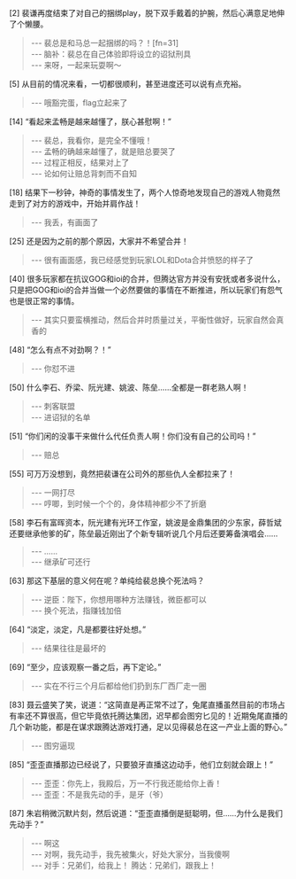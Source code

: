 
[2] 裴谦再度结束了对自己的捆绑play，脱下双手戴着的护腕，然后心满意足地伸了个懒腰。
>--- 裴总是和马总一起捆绑的吗？！[fn=31]<br>
>--- 脑补：裴总在自己体验即将设立的诏狱刑具<br>
>--- 来呀，一起来玩耍啊～<br>

[5] 从目前的情况来看，一切都很顺利，甚至进度还可以说有点充裕。
>--- 哦豁完蛋，flag立起来了<br>

[14] “看起来孟畅是越来越懂了，朕心甚慰啊！”
>--- 裴总，我看你，是完全不懂哦！<br>
>--- 孟畅的确越来越懂了，就是赔总要哭了<br>
>--- 过程正相反，结果对上了<br>
>--- 论如何让赔总背刺而不自知<br>

[18] 结果下一秒钟，神奇的事情发生了，两个人惊奇地发现自己的游戏人物竟然走到了对方的游戏中，开始并肩作战！
>--- 我丢，有画面了<br>

[25] 还是因为之前的那个原因，大家并不希望合并！
>--- 很有画面感，我已经感觉到玩家LOL和Dota合并愤怒的样子了<br>

[40] 很多玩家都在抗议GOG和ioi的合并，但腾达官方并没有安抚或者多说什么，只是把GOG和ioi的合并当做一个必然要做的事情在不断推进，所以玩家们有怨气也是很正常的事情。
>--- 其实只要蛮横推动，然后合并时质量过关，平衡性做好，玩家自然会真香的<br>

[48] “怎么有点不对劲啊？！”
>--- 你怼不进<br>

[50] 什么李石、乔梁、阮光建、姚波、陈垒……全都是一群老熟人啊！
>--- 刺客联盟<br>
>--- 进诏狱的名单<br>

[51] “你们闲的没事干来做什么代任负责人啊！你们没有自己的公司吗！”
>--- 赔总<br>

[55] 可万万没想到，竟然把裴谦在公司外的那些仇人全都拉来了！
>--- 一网打尽<br>
>--- 哼唧，到时候一个个的，身体精神都少不了折磨<br>

[58] 李石有富晖资本，阮光建有光环工作室，姚波是金鼎集团的少东家，薛哲斌还要继承他爹的矿，陈垒最近刚出了个新专辑听说几个月后还要筹备演唱会……
>--- ......<br>
>--- 继承矿可还行<br>

[63] 那这下基层的意义何在呢？单纯给裴总换个死法吗？
>--- 逆臣：陛下，你想用哪种方法赚钱，微臣都可以<br>
>--- 换个死法，指赚钱加倍<br>

[64] “淡定，淡定，凡是都要往好处想。”
>--- 结果往往是最坏的<br>

[69] “至少，应该观察一番之后，再下定论。”
>--- 实在不行三个月后都给他们扔到东厂西厂走一圈<br>

[83] 聂云盛笑了笑，说道：“这简直是再正常不过了，兔尾直播虽然目前的市场占有率还不算很高，但它毕竟依托腾达集团，迟早都会图穷匕见的！近期兔尾直播的几个新功能，都是在谋求跟腾达游戏打通，足以见得裴总在这一产业上面的野心。”
>--- 图穷逼现<br>

[85] “歪歪直播那边已经说了，只要狼牙直播这边动手，他们立刻就会跟上！”
>--- 歪歪：你先上，我殿后，万一不行我还能给你上香！<br>
>--- 歪歪：不是我先动的手，是牙（爷）<br>

[87] 朱岩稍微沉默片刻，然后说道：“歪歪直播倒是挺聪明，但……为什么是我们先动手？”
>--- 啊这<br>
>--- 对啊，我先动手，我先被集火，好处大家分，当我傻啊<br>
>--- 对手：兄弟们，给我上！
腾达：兄弟们，跟我上！<br>
